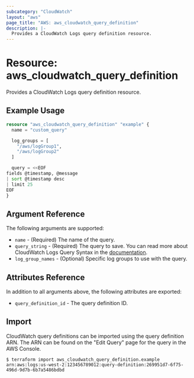 ```yaml
---
subcategory: "CloudWatch"
layout: "aws"
page_title: "AWS: aws_cloudwatch_query_definition"
description: |-
  Provides a CloudWatch Logs query definition resource.
---
```


# Resource: aws_cloudwatch_query_definition

Provides a CloudWatch Logs query definition resource.

## Example Usage

```terraform
resource "aws_cloudwatch_query_definition" "example" {
  name = "custom_query"

  log_groups = [
    "/aws/logGroup1",
    "/aws/logGroup2"
  ]

  query = <<EOF
fields @timestamp, @message
| sort @timestamp desc
| limit 25
EOF
}
```

## Argument Reference

The following arguments are supported:

* `name` - (Required) The name of the query.
* `query_string` - (Required) The query to save. You can read more about CloudWatch Logs Query Syntax in the [documentation](https://docs.aws.amazon.com/AmazonCloudWatch/latest/logs/CWL_QuerySyntax.html).
* `log_group_names` - (Optional) Specific log groups to use with the query.

## Attributes Reference

In addition to all arguments above, the following attributes are exported:

* `query_definition_id` - The query definition ID.

## Import

CloudWatch query definitions can be imported using the query definition ARN. The ARN can be found on the "Edit Query" page for the query in the AWS Console.

```
$ terraform import aws_cloudwatch_query_definition.example arn:aws:logs:us-west-2:123456789012:query-definition:269951d7-6f75-496d-9d7b-6b7a5486bdbd
```
